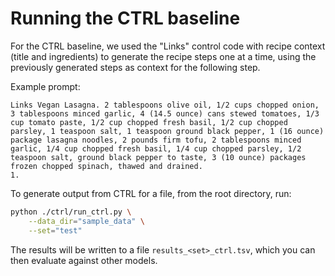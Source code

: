 # Running the CTRL baseline

For the CTRL baseline, we used the "Links" control code with recipe context (title and ingredients) to generate the recipe steps one at a time, using the previously generated steps as context for the following step.

Example prompt:

```
Links Vegan Lasagna. 2 tablespoons olive oil, 1/2 cups chopped onion, 3 tablespoons minced garlic, 4 (14.5 ounce) cans stewed tomatoes, 1/3 cup tomato paste, 1/2 cup chopped fresh basil, 1/2 cup chopped parsley, 1 teaspoon salt, 1 teaspoon ground black pepper, 1 (16 ounce) package lasagna noodles, 2 pounds firm tofu, 2 tablespoons minced garlic, 1/4 cup chopped fresh basil, 1/4 cup chopped parsley, 1/2 teaspoon salt, ground black pepper to taste, 3 (10 ounce) packages frozen chopped spinach, thawed and drained.
1. 
```

To generate output from CTRL for a file, from the root directory, run:

```bash
python ./ctrl/run_ctrl.py \
    --data_dir="sample_data" \
    --set="test"
```

The results will be written to a file `results_<set>_ctrl.tsv`, which you can then evaluate against other models.
